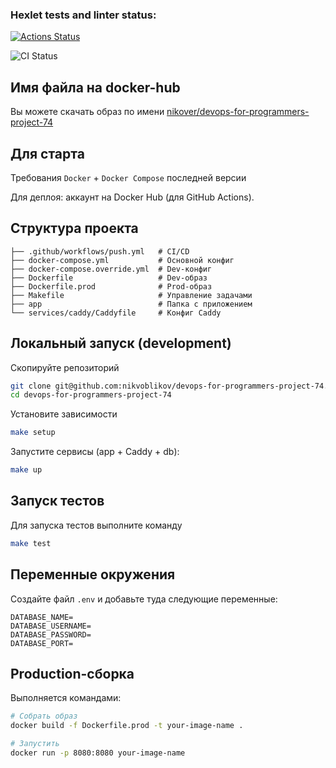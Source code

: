 ### Hexlet tests and linter status:
[![Actions Status](https://github.com/nikvoblikov/devops-for-programmers-project-74/actions/workflows/hexlet-check.yml/badge.svg)](https://github.com/nikvoblikov/devops-for-programmers-project-74/actions)

![CI Status](https://github.com/nikvoblikov/devops-for-programmers-project-74/actions/workflows/push.yml/badge.svg)

## Имя файла на docker-hub
Вы можете скачать образ по имени [nikover/devops-for-programmers-project-74](https://hub.docker.com/repository/docker/nikover/devops-for-programmers-project-74/general)

## Для старта
Требования
`Docker` + `Docker Compose` последней версии

Для деплоя: аккаунт на Docker Hub (для GitHub Actions).

## Структура проекта
```
├── .github/workflows/push.yml   # CI/CD
├── docker-compose.yml           # Основной конфиг
├── docker-compose.override.yml  # Dev-конфиг
├── Dockerfile                   # Dev-образ
├── Dockerfile.prod              # Prod-образ
├── Makefile                     # Управление задачами
├── app                          # Папка с приложением
└── services/caddy/Caddyfile     # Конфиг Caddy
```

## Локальный запуск (development)

Скопируйте репозиторий

```bash
git clone git@github.com:nikvoblikov/devops-for-programmers-project-74.git
cd devops-for-programmers-project-74
```

Установите зависимости
```bash
make setup
```

Запустите сервисы (app + Caddy + db):

```bash
make up
```

## Запуск тестов

Для запуска тестов выполните команду

```bash
make test
```

## Переменные окружения

Создайте файл `.env` и добавьте туда следующие переменные:

```
DATABASE_NAME=
DATABASE_USERNAME=
DATABASE_PASSWORD=
DATABASE_PORT=
```

## Production-сборка

Выполняется командами:

```bash
# Собрать образ
docker build -f Dockerfile.prod -t your-image-name .

# Запустить
docker run -p 8080:8080 your-image-name
```
